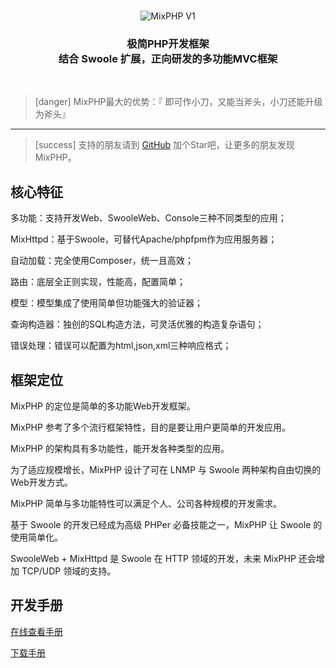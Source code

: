 <br>

<p style="text-align: center;"><img src="//git.kancloud.cn/repos/onanying/mixphp1/raw/ba9d4f9d235c24da0a7b8d8a8aa53a57b8e83331/images/logo.png?access-token=1899f10823ef02e1745183298b8c71d3" alt="MixPHP V1"></p>

<h3 style="text-align: center;">极简PHP开发框架<br>结合 Swoole 扩展，正向研发的多功能MVC框架</h3>

<br>

>[danger] MixPHP最大的优势：『 即可作小刀，又能当斧头，小刀还能升级为斧头』

* * * * *

>[success]	支持的朋友请到 [GitHub](https://github.com/onanying/MixPHP-V1) 加个Star吧，让更多的朋友发现MixPHP。

## 核心特征

多功能：支持开发Web、SwooleWeb、Console三种不同类型的应用；

MixHttpd：基于Swoole，可替代Apache/phpfpm作为应用服务器；

自动加载：完全使用Composer，统一且高效；

路由：底层全正则实现，性能高，配置简单；

模型：模型集成了使用简单但功能强大的验证器；

查询构造器：独创的SQL构造方法，可灵活优雅的构造复杂语句；

错误处理：错误可以配置为html,json,xml三种响应格式；

## 框架定位

MixPHP 的定位是简单的多功能Web开发框架。

MixPHP 参考了多个流行框架特性，目的是要让用户更简单的开发应用。

MixPHP 的架构具有多功能性，能开发各种类型的应用。

为了适应规模增长，MixPHP 设计了可在 LNMP 与 Swoole 两种架构自由切换的Web开发方式。

MixPHP 简单与多功能特性可以满足个人、公司各种规模的开发需求。

基于 Swoole 的开发已经成为高级 PHPer 必备技能之一，MixPHP 让 Swoole 的使用简单化。

SwooleWeb + MixHttpd 是 Swoole 在 HTTP 领域的开发，未来 MixPHP 还会增加 TCP/UDP 领域的支持。


## 开发手册
 
[在线查看手册](https://www.kancloud.cn/onanying/mixphp1/379324)

[下载手册](https://www.kancloud.cn/onanying/mixphp1)
